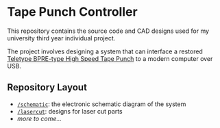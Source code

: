 # Tape Punch Controller

This repository contains the source code and CAD designs used for my university third year individual project.

The project involves designing a system that can interface a restored [Teletype BPRE-type High Speed Tape Punch][tapepunch] to a modern computer over USB.

## Repository Layout

- [`/schematic`][repo-schematic]: the electronic schematic diagram of the system
- [`/lasercut`][repo-lasercut]: designs for laser cut parts
- *more to come...*

[tapepunch]: http://www.computinghistory.org.uk/det/2312/teletype-brpe-20-high-speed-tape-punch/
[repo-schematic]: https://github.com/kierdavis/tape-punch-controller/blob/master/schematic/README.md
[repo-lasercut]: https://github.com/kierdavis/tape-punch-controller/blob/master/lasercut/README.md
